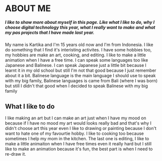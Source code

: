# ABOUT ME
##### *I like to show more about myself in this page. Like what I like to do, why I choose digital technology this year, what I really want to make and what my pas projects that I have made last year.*
My name is Kartika and I'm 15 years old now and I'm from Indonesia. I like do something that I find it's interisting activites. I have some hobbies too, my hobbies are make an art, cooking, and editing. I like to make a little animation when I have a free time. I can speak some languages too like Japanese and Balinese. I can speak Japanese just a little bit because I learnt it in my old school but still I'm not that good because I just remember about it a bit. Balinese language is the main language I should use to speak with my big family, Balinese languages is came from Bali (where I was born) but still I didn't that good when I decided to speak Balinese with my big family
## What I like to do
I like making an art but I can make an art just when I have my mood on because if I have no mood my art would looks really bad and that's why I didn't choose art this year even I like to drawing or painting because I don't want to hate one of my favourtie hobby. I like to cooking too because sometimes I help my mom in the kitchen. The last one is editing, I like to make a little animaiton when I have free times even it really hard but I still like to make an animation because it's fun, the best part is when I need to re-draw it.
##
